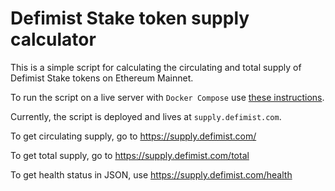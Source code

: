 # Defimist Stake token supply calculator

This is a simple script for calculating the circulating and total supply of Defimist Stake tokens on Ethereum Mainnet.

To run the script on a live server with `Docker Compose` use [these instructions](https://github.com/defimist/defimist-stake-token/tree/docker-compose/supply-calculator#readme).

Currently, the script is deployed and lives at `supply.defimist.com`.

To get circulating supply, go to https://supply.defimist.com/

To get total supply, go to https://supply.defimist.com/total

To get health status in JSON, use https://supply.defimist.com/health

